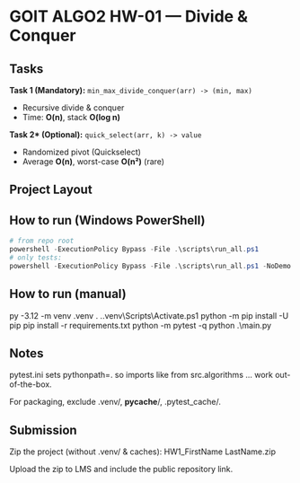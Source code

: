# GOIT ALGO2 HW-01 — Divide & Conquer

## Tasks

**Task 1 (Mandatory):** `min_max_divide_conquer(arr) -> (min, max)`

- Recursive divide & conquer
- Time: **O(n)**, stack **O(log n)**

**Task 2\* (Optional):** `quick_select(arr, k) -> value`

- Randomized pivot (Quickselect)
- Average **O(n)**, worst-case **O(n²)** (rare)

## Project Layout

## How to run (Windows PowerShell)

```powershell
# from repo root
powershell -ExecutionPolicy Bypass -File .\scripts\run_all.ps1
# only tests:
powershell -ExecutionPolicy Bypass -File .\scripts\run_all.ps1 -NoDemo
```

## How to run (manual)

py -3.12 -m venv .venv
. .\.venv\Scripts\Activate.ps1
python -m pip install -U pip
pip install -r requirements.txt
python -m pytest -q
python .\main.py

## Notes

pytest.ini sets pythonpath=. so imports like from src.algorithms ... work out-of-the-box.

For packaging, exclude .venv/, **pycache**/, .pytest_cache/.

## Submission

Zip the project (without .venv/ & caches): HW1_FirstName LastName.zip

Upload the zip to LMS and include the public repository link.
